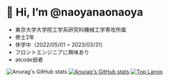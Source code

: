 # 👋 Hi, I’m @naoyanaonaoya
- 東京大学大学院工学系研究科機械工学専攻所属
- 修士2年
- 休学中（2022/05/01 ~ 2023/03/31）
- フロントエンジニアに興味あり
- atcode弱者

<!---
naoyanaonaoya/naoyanaonaoya is a ✨ special ✨ repository because its `README.md` (this file) appears on your GitHub profile.
You can click the Preview link to take a look at your changes.
--->

![Anurag's GitHub stats](https://github-readme-stats.vercel.app/api?username=naoyanaonaoya&theme=tokyonight&show_icons=true)
[![Anurag's GitHub stats](https://github-readme-stats.vercel.app/api?username=naoyanaonaoya)](https://github.com/anuraghazra/github-readme-stats)
[![Top Langs](https://github-readme-stats.vercel.app/api/top-langs/?username=naoyanaonaoya)](https://github.com/anuraghazra/github-readme-stats)
